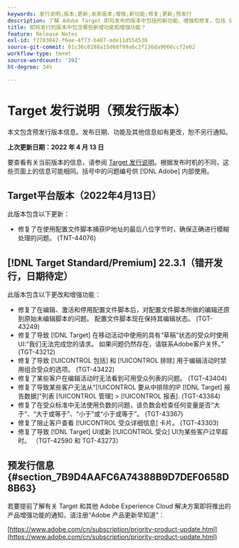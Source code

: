 ```yaml
---
keywords: 发行说明;版本;更新;未来版本;增强;新功能;修复;更新;预发行
description: 了解 Adobe Target 即将发布的版本中包括的新功能、增强和修复，包括 SDK、API 和 JavaScript 库。
title: 即将发行的版本中包含哪些新增功能和增强功能？
feature: Release Notes
exl-id: f2783042-f6ee-4f73-b487-ede11d55d530
source-git-commit: 01c36c0288a15d68f99a6c2f136da9066ccf2e62
workflow-type: tm+mt
source-wordcount: '392'
ht-degree: 34%

---
```


# Target 发行说明（预发行版本）

本文包含预发行版本信息。发布日期、功能及其他信息如有更改，恕不另行通知。

**上次更新日期：2022 年 4 月 13 日**

要查看有关当前版本的信息，请参阅 [Target 发行说明](release-notes.md)。根据发布时机的不同，这些页面上的信息可能相同。括号中的问题编号供 [!DNL Adobe] 内部使用。

## Target平台版本（2022年4月13日）

此版本包含以下更新：

* 修复了在使用配置文件脚本捕获IP地址的最后八位字节时，确保正确进行模糊处理的问题。 (TNT-44076)

## [!DNL Target Standard/Premium] 22.3.1（错开发行，日期待定）

此版本包含以下更改和增强功能：

* 修复了在编辑、激活和停用配置文件脚本后，对配置文件脚本所做的编辑还原到原始未编辑脚本的问题。 配置文件脚本现在保持其编辑状态。 (TGT-43249)
* 修复了导致 [!DNL Target] 在移动活动中使用的具有“草稿”状态的受众时使用UI:“我们无法完成您的请求。 如果问题仍然存在，请联系Adobe客户关怀。” (TGT-43212)
* 修复了导致 [!UICONTROL 包括] 和 [!UICONTROL 排除] 用于编辑活动时禁用组合受众的选项。 (TGT-43422)
* 修复了某些客户在编辑活动时无法看到可用受众列表的问题。 (TGT-43404)
* 修复了导致某些客户无法从“[!UICONTROL 要从中排除的IP [!DNL Target] 报告数据]&quot;列表 [!UICONTROL 管理] > [!UICONTROL 报表]. (TGT-43384)
* 修复了在受众标准中无法使用负数的问题，该负数会检查任何变量是否“大于”、“大于或等于”、“小于”或“小于或等于”。 (TGT-43367)
* 修复了阻止客户查看 [!UICONTROL 受众详细信息] 卡片。 (TGT-43303)
* 修复了导致 [!DNL Target] UI或新 [!UICONTROL 受众] UI为某些客户过早超时。 （TGT-42590 和 TGT-43273）

## 预发行信息 {#section_7B9D4AAFC6A74388B9D7DEF0658D8B63}

若要提前了解有关 Target 和其他 Adobe Experience Cloud 解决方案即将推出的产品增强功能的通知，请注册“Adobe 产品更新早知道”：

[https://www.adobe.com/cn/subscription/priority-product-update.html](https://www.adobe.com/cn/subscription/priority-product-update.html)
